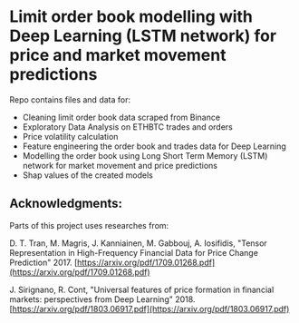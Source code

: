 # Limit order book modelling with Deep Learning (LSTM network) for price and market movement predictions  

Repo contains files and data for:

* Cleaning limit order book data scraped from Binance
* Exploratory Data Analysis on ETHBTC trades and orders
* Price volatility calculation
* Feature engineering the order book and trades data for Deep Learning
* Modelling the order book using Long Short Term Memory (LSTM) network for market movement and price predictions
* Shap values of the created models 

## Acknowledgments:

Parts of this project uses researches from: 

D. T. Tran, M. Magris, J. Kanniainen, M. Gabbouj, A. Iosifidis, "Tensor Representation in High-Frequency Financial Data for Price Change Prediction" 2017. [https://arxiv.org/pdf/1709.01268.pdf](https://arxiv.org/pdf/1709.01268.pdf)

J. Sirignano, R. Cont, "Universal features of price formation in financial markets: perspectives from Deep Learning" 2018. [https://arxiv.org/pdf/1803.06917.pdf](https://arxiv.org/pdf/1803.06917.pdf)
